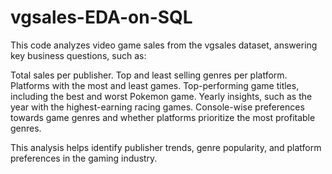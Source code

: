 # vgsales-EDA-on-SQL
This code analyzes video game sales from the vgsales dataset, answering key business questions, such as:

Total sales per publisher.
Top and least selling genres per platform.
Platforms with the most and least games.
Top-performing game titles, including the best and worst Pokemon game.
Yearly insights, such as the year with the highest-earning racing games.
Console-wise preferences towards game genres and whether platforms prioritize the most profitable genres.

This analysis helps identify publisher trends, genre popularity, and platform preferences in the gaming industry.
